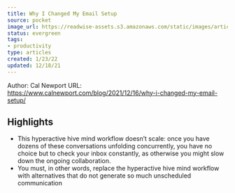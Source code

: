 ```yaml
---
title: Why I Changed My Email Setup
source: pocket
image_url: https://readwise-assets.s3.amazonaws.com/static/images/article1.be68295a7e40.png
status: evergreen
tags: 
- productivity 
type: articles
created: 1/23/22
updated: 12/18/21
---
```


Author: Cal Newport
URL: https://www.calnewport.com/blog/2021/12/16/why-i-changed-my-email-setup/

## Highlights
- This hyperactive hive mind workflow doesn’t scale: once you have dozens of these conversations unfolding concurrently, you have no choice but to check your inbox constantly, as otherwise you might slow down the ongoing collaboration.
- You must, in other words, replace the hyperactive hive mind workflow with alternatives that do not generate so much unscheduled communication
